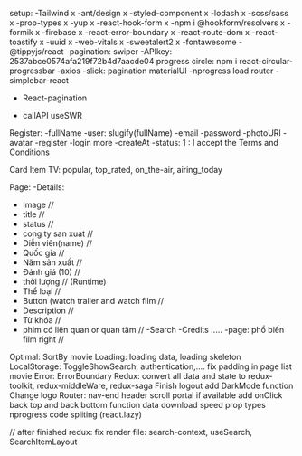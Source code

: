 setup:
-Tailwind x
-ant/design x
-styled-component x
-lodash x
-scss/sass x
-prop-types x
-yup x
-react-hook-form x
-npm i @hookform/resolvers x
-formik x
-firebase x
-react-error-boundary x
-react-route-dom x
-react-toastify x
-uuid x
-web-vitals x
-sweetalert2 x
-fontawesome
-@tippyjs/react
-pagination: swiper
-APIkey: 2537abce0574afa219f72b4d7aacde04
progress circle: npm i react-circular-progressbar
-axios
-slick: pagination
materialUI
-nprogress load router
-simplebar-react

- React-pagination

- callAPI useSWR

Register:
-fullName
-user: slugify(fullName)
-email
-password
-photoURl
-avatar
-register
-login more
-createAt
-status: 1 : I accept the Terms and Conditions

Card Item
TV: popular, top_rated, on_the-air, airing_today

Page:
-Details:

- Image //
- title //
- status //
- cong ty san xuat //
- Diễn viên(name) //
- Quốc gia //
- Năm sản xuất //
- Đánh giá (10) //
- thời lượng // (Runtime)
- Thể loại //
- Button (watch trailer and watch film //
- Description //
- Từ khóa //
- phim có liên quan or quan tâm //
  -Search
  -Credits
  .....
  -page: phổ biến film right //

Optimal:
SortBy movie
Loading: loading data, loading skeleton
LocalStorage: ToggleShowSearch, authentication,....
fix padding in page list movie
Error: ErrorBoundary
Redux: convert all data and state to redux-toolkit, redux-middleWare, redux-saga
Finish logout
add DarkMode function
Change logo
Router: nav-end
header scroll
portal if available
add onClick back top and back bottom function
data download speed
prop types
nprogress
code spliting (react.lazy)

// after finished redux:
fix render file: search-context, useSearch, SearchItemLayout
